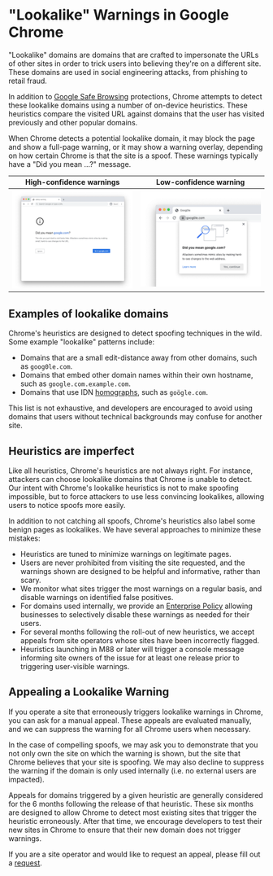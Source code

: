# "Lookalike" Warnings in Google Chrome

"Lookalike" domains are domains that are crafted to impersonate the URLs of
other sites in order to trick users into believing they're on a different site.
These domains are used in social engineering attacks, from phishing to retail
fraud.

In addition to [Google Safe Browsing](https://safebrowsing.google.com/)
protections, Chrome attempts to detect these lookalike domains using a number of
on-device heuristics. These heuristics compare the visited URL against domains
that the user has visited previously and other popular domains.

When Chrome detects a potential lookalike domain, it may block the page and show
a full-page warning, or it may show a warning overlay, depending on how certain
Chrome is that the site is a spoof. These warnings typically have a "Did you
mean ...?" message.

| High-confidence warnings               | Low-confidence warning        |
|:--------------------------------------:|:-----------------------------:|
| ![Interstitial page](interstitial.png) | ![Safety Tip bubble](tip.png) |

## Examples of lookalike domains

Chrome's heuristics are designed to detect spoofing techniques in the wild. Some
example "lookalike" patterns include:

 * Domains that are a small edit-distance away from other domains, such as
   `goog0le.com`.
 * Domains that embed other domain names within their own hostname, such as
   `google.com.example.com`.
 * Domains that use IDN
   [homographs](https://chromium.googlesource.com/chromium/src/+/main/docs/idn.md),
   such as `goögle.com`.

This list is not exhaustive, and developers are encouraged to avoid using
domains that users without technical backgrounds may confuse for another site.


## Heuristics are imperfect

Like all heuristics, Chrome's heuristics are not always right. For instance,
attackers can choose lookalike domains that Chrome is unable to detect. Our
intent with Chrome's lookalike heuristics is not to make spoofing impossible,
but to force attackers to use less convincing lookalikes, allowing users to
notice spoofs more easily.

In addition to not catching all spoofs, Chrome's heuristics also label some
benign pages as lookalikes. We have several approaches to minimize these
mistakes:

 * Heuristics are tuned to minimize warnings on legitimate pages.
 * Users are never prohibited from visiting the site requested, and the warnings
   shown are designed to be helpful and informative, rather than scary.
 * We monitor what sites trigger the most warnings on a regular basis, and
   disable warnings on identified false positives.
 * For domains used internally, we provide an [Enterprise
   Policy](https://cloud.google.com/docs/chrome-enterprise/policies/?policy=LookalikeWarningAllowlistDomains)
   allowing businesses to selectively disable these warnings as needed for their
   users.
 * For several months following the roll-out of new heuristics, we accept
   appeals from site operators whose sites have been incorrectly flagged.
 * Heuristics launching in M88 or later will trigger a console message informing
   site owners of the issue for at least one release prior to triggering
   user-visible warnings.


## Appealing a Lookalike Warning

If you operate a site that erroneously triggers lookalike warnings in Chrome,
you can ask for a manual appeal. These appeals are evaluated manually, and we
can suppress the warning for all Chrome users when necessary.

In the case of compelling spoofs, we may ask you to demonstrate that you not
only own the site on which the warning is shown, but the site that Chrome
believes that your site is spoofing. We may also decline to suppress the warning
if the domain is only used internally (i.e. no external users are impacted).

Appeals for domains triggered by a given heuristic are generally considered for
the 6 months following the release of that heuristic. These six months are
designed to allow Chrome to detect most existing sites that trigger the
heuristic erroneously. After that time, we encourage developers to test their
new sites in Chrome to ensure that their new domain does not trigger warnings.

If you are a site operator and would like to request an appeal, please fill out
a
[request](https://bugs.chromium.org/p/chromium/issues/entry?template=Safety+Tips+Appeals).
